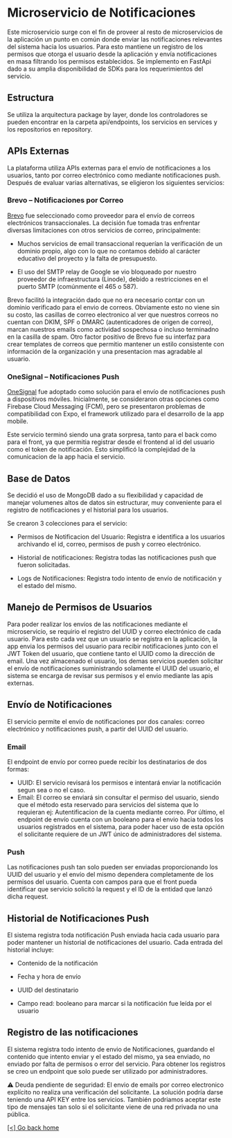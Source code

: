 # Microservicio de Notificaciones

Este microservicio surge con el fin de proveer al resto de microservicios de la aplicación un punto en común donde enviar las notificaciones relevantes del sistema hacia los usuarios. Para esto mantiene un registro de los permisos que otorga el usuario desde la aplicación y envía notificaciones en masa filtrando los permisos establecidos. Se implemento en FastApi dado a su amplia disponibilidad de SDKs para los requerimientos del servicio.

## Estructura

Se utiliza la arquitectura package by layer, donde los controladores se pueden encontrar en la carpeta api/endpoints, los servicios en services y los repositorios en repository.

## APIs Externas

La plataforma utiliza APIs externas para el envío de notificaciones a los usuarios, tanto por correo electrónico como mediante notificaciones push. Después de evaluar varias alternativas, se eligieron los siguientes servicios:

### Brevo – Notificaciones por Correo
[Brevo](https://www.brevo.com/es/) fue seleccionado como proveedor para el envío de correos electrónicos transaccionales. La decisión fue tomada tras enfrentar diversas limitaciones con otros servicios de correo, principalmente:

 - Muchos servicios de email transaccional requerían la verificación de un dominio propio, algo con lo que no contamos debido al carácter educativo del proyecto y la falta de presupuesto.

 - El uso del SMTP relay de Google se vio bloqueado por nuestro proveedor de infraestructura (Linode), debido a restricciones en el puerto SMTP (comúnmente el 465 o 587).

Brevo facilitó la integración dado que no era necesario contar con un dominio verificado para el envio de correos. Obviamente esto no viene sin su costo, las casillas de correo electronico al ver que nuestros correos no cuentan con DKIM, SPF o DMARC (autenticadores de origen de correo), marcan nuestros emails como actividad sospechosa o incluso terminadno en la casilla de spam. Otro factor positivo de Brevo fue su interfaz para crear templates de correos que permitio mantener un estilo consistente con información de la organización y una presentacion mas agradable al usuario.

### OneSignal – Notificaciones Push

[OneSignal](https://onesignal.com/) fue adoptado como solución para el envío de notificaciones push a dispositivos móviles. Inicialmente, se consideraron otras opciones como Firebase Cloud Messaging (FCM), pero se presentaron problemas de compatibilidad con Expo, el framework utilizado para el desarrollo de la app mobile.

Este servicio terminó siendo una grata sorpresa, tanto para el back como para el front, ya que permitia registrar desde el frontend al id del usuario como el token de notificación. Esto simplificó la complejidad de la comunicacion de la app hacia el servicio.


## Base de Datos

Se decidió el uso de MongoDB dado a su flexibilidad y capacidad de manejar volumenes altos de datos sin estructurar, muy conveniente para el registro de notificaciones y el historial para los usuarios.

Se crearon 3 colecciones para el servicio:

 - Permisos de Notificacion del Usuario: Registra e identifica a los usuarios archivando el id, correo, permisos de push y correo electrónico.

 - Historial de notificaciones: Registra todas las notificaciones push que fueron solicitadas.

 - Logs de Notificaciones: Registra todo intento de envío de notificación y el estado del mismo. 

## Manejo de Permisos de Usuarios

Para poder realizar los envíos de las notificaciones mediante el microservicio, se requirio el registro del UUID y correo electrónico de cada usuario. Para esto cada vez que un usuario se registra en la aplicación, la app envia los permisos del usuario para recibir notificaciones junto con el JWT Token del usuario, que contiene tanto el UUID como la dirección de email. Una vez almacenado el usuario, los demas servicios pueden solicitar el envío de notificaciones suministrando solamente el UUID del usuario, el sistema se encarga de revisar sus permisos y el envio mediante las apis externas. 

## Envío de Notificaciones

El servicio permite el envío de notificaciones por dos canales: correo electrónico y notificaciones push, a partir del UUID del usuario.

### Email

El endpoint de envío por correo puede recibir los destinatarios de dos formas: 
 -  UUID: El servicio revisará los permisos e intentará enviar la notificación segun sea o no el caso.
 -  Email: El correo se enviará sin consultar el permiso del usuario, siendo que el método esta reservado para servicios del sistema que lo requieran ej: Autentificacion de la cuenta mediante correo. Por último, el endpoint de envío cuenta con un booleano para el envio hacia todos los usuarios registrados en el sistema, para poder hacer uso de esta opción el solicitante requiere de un JWT único de administradores del sistema.

### Push

Las notificaciones push tan solo pueden ser enviadas proporcionando los UUID del usuario y el envío del mismo dependera completamente de los permisos del usuario. Cuenta con campos para que el front pueda identificar que servicio solicitó la request y el ID de la entidad que lanzó dicha request.

## Historial de Notificaciones Push

El sistema registra toda notificación Push enviada hacia cada usuario para poder mantener un historial de notificaciones del usuario. Cada entrada del historial incluye:

 - Contenido de la notificación

 - Fecha y hora de envío

 - UUID del destinatario

 - Campo read: booleano para marcar si la notificación fue leída por el usuario

## Registro de las notificaciones

El sistema registra todo intento de envio de Notificaciones, guardando el contenido que intento enviar y el estado del mismo, ya sea enviado, no enviado por falta de permisos o error del servicio. Para obtener los registros se creo un endpoint que solo puede ser utilizado por administradores.

⚠️ Deuda pendiente de seguridad: El envio de emails por correo electronico explícito no realiza una verificación del solicitante. La solución podría darse teniendo una API KEY entre los servicios. También podriamos aceptar este tipo de mensajes tan solo si el solicitante viene de una red privada no una pública.

[[<] Go back home](../README.md)
